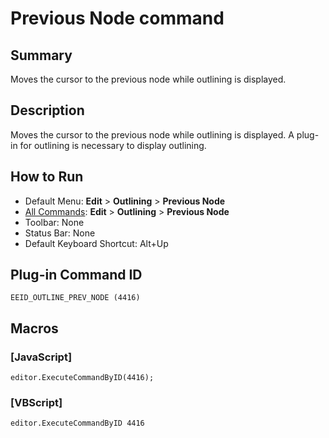 # Previous Node command

## Summary

Moves the cursor to the previous node while outlining is displayed.

## Description

Moves the cursor to the previous node while outlining is displayed. A plug-in for outlining is necessary to display outlining.

## How to Run

- Default Menu: **Edit** \> **Outlining** \> **Previous Node**
- [All Commands](../tools/all_commands): **Edit** \> **Outlining** \> **Previous Node**
- Toolbar: None
- Status Bar: None
- Default Keyboard Shortcut: Alt+Up

## Plug-in Command ID

```
EEID_OUTLINE_PREV_NODE (4416)```

## Macros

### \[JavaScript\]

```
editor.ExecuteCommandByID(4416);
```

### \[VBScript\]

```
editor.ExecuteCommandByID 4416
```
